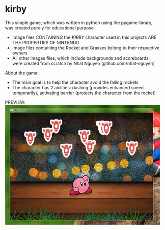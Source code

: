 kirby
=====

This simple game, which was written in python using the pygame library, was created purely for educational purpose.

+ Image files CONTAINING the *KIRBY* character used in this projects ARE THE PROPERTIES OF NINTENDO
+ Image files containing the Rocket and Grasses belong to their respective owners 
+ All other images files, which include backgrounds and scoreboards, were created from scratch by Nhat Nguyen (github.com/nhat-nguyen)

About the game:
  + The main goal is to help the character avoid the falling rockets
  + The character has 2 abilities: dashing (provides enhanced speed temporarily), activating barrier (protects the character from the rocket)

PREVIEW:
  ![alt tag](https://raw.githubusercontent.com/nhat-nguyen/kirby/master/preview.png)
